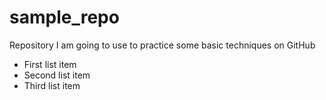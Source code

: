 # sample_repo
Repository I am going to use to practice some basic techniques on GitHub
* First list item
* Second list item
* Third list item 
